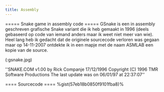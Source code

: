 ```yaml
---
title: Assembly
---
```


===== Snake game in assembly code =====
GSnake is een in assembly geschreven grafische Snake variant die ik heb gemaakt in 1996 (deels gebaseerd op code van iemand anders maar ik weet niet meer van wie). Heel lang heb ik gedacht dat de originele sourcecode verloren was gegaan maar op 14-11-2007 ontdekte ik in een mapje met de naam ASMLAB een kopie van de source.

(:gsnake.jpg)

''SNAKE.COM v1.00  by Rick Companje 17/12/1996
Copyright (C) 1996  TMR Software Productions
The last update was on 06/01/97 at 22:37:07''

==== Sourcecode ====
%gist(57eb18b0850f9101fba8)%
